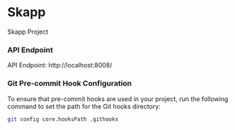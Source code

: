 # Skapp
Skapp Project

### API Endpoint
API Endpoint: http://localhost:8008/

### Git Pre-commit Hook Configuration

To ensure that pre-commit hooks are used in your project, run the following command to set the path for the Git hooks directory:

```bash
git config core.hooksPath .githooks
